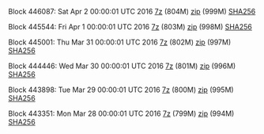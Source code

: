 Block 446087: Sat Apr  2 00:00:01 UTC 2016 [7z](https://transfer.sh/rXi7S/bootstrap.dat.20160402.7z) (804M) [zip](https://transfer.sh/c9BpG/bootstrap.dat.20160402.zip) (999M) [SHA256](https://transfer.sh/132thm/sha256.txt)

Block 445544: Fri Apr  1 00:00:01 UTC 2016 [7z](https://transfer.sh/guWTX/bootstrap.dat.20160401.7z) (803M) [zip](https://transfer.sh/EZ8r6/bootstrap.dat.20160401.zip) (998M) [SHA256](https://transfer.sh/VkNgB/sha256.txt)

Block 445001: Thu Mar 31 00:00:01 UTC 2016 [7z](https://transfer.sh/JuLCw/bootstrap.dat.20160331.7z) (802M) [zip](https://transfer.sh/AVbzl/bootstrap.dat.20160331.zip) (997M) [SHA256](https://transfer.sh/c8wCo/sha256.txt)

Block 444446: Wed Mar 30 00:00:01 UTC 2016 [7z](https://transfer.sh/tCkiv/bootstrap.dat.20160330.7z) (801M) [zip](https://transfer.sh/OaAGZ/bootstrap.dat.20160330.zip) (996M) [SHA256](https://transfer.sh/4oFdP/sha256.txt)

Block 443898: Tue Mar 29 00:00:01 UTC 2016 [7z](https://transfer.sh/yYtt7/bootstrap.dat.20160329.7z) (800M) [zip](https://transfer.sh/WrQRr/bootstrap.dat.20160329.zip) (995M) [SHA256](https://transfer.sh/Gt2eD/sha256.txt)

Block 443351: Mon Mar 28 00:00:01 UTC 2016 [7z](https://transfer.sh/URnGV/bootstrap.dat.20160328.7z) (799M) [zip](https://transfer.sh/sAozr/bootstrap.dat.20160328.zip) (994M) [SHA256](https://transfer.sh/fIQWL/sha256.txt)
